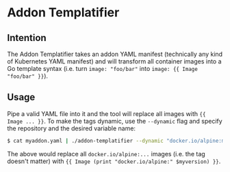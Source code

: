 # Addon Templatifier

## Intention

The Addon Templatifier takes an addon YAML manifest (technically any kind of
Kubernetes YAML manifest) and will transform all container images into a Go
template syntax (i.e. turn `image: "foo/bar"` into `image: {{ Image "foo/bar" }}`).

## Usage

Pipe a valid YAML file into it and the tool will replace all images with
`{{ Image ... }}`. To make the tags dynamic, use the `--dynamic` flag and specify
the repository and the desired variable name:

```bash
$ cat myaddon.yaml | ./addon-templatifier --dynamic "docker.io/alpine:myversion"
```

The above would replace all `docker.io/alpine:...` images (i.e. the tag doesn't
matter) with `{{ Image (print "docker.io/alpine:" $myversion) }}`.
